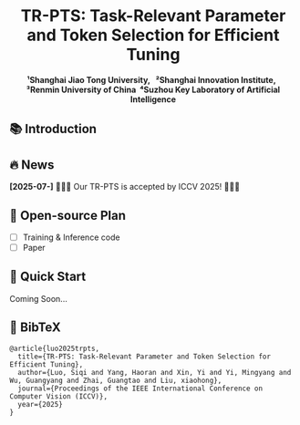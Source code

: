 <div align="center">
<h1> TR-PTS: Task-Relevant Parameter and Token Selection for Efficient Tuning </h1>

<b>¹Shanghai Jiao Tong University, &nbsp;  ²Shanghai Innovation Institute, &nbsp; ³Renmin University of China&nbsp; ⁴Suzhou Key Laboratory of Artificial Intelligence</b>

</div>

## 📚 Introduction 


## 🔥 News
**[2025-07-]** 🎉🎉🎉 Our TR-PTS is accepted by ICCV 2025! 🎉🎉🎉

## 📝 Open-source Plan
 - [ ] Training & Inference code
 - [ ] Paper

## 🚀 Quick Start
Coming Soon...

## 📖 BibTeX

```
@article{luo2025trpts,
  title={TR-PTS: Task-Relevant Parameter and Token Selection for Efficient Tuning},
  author={Luo, Siqi and Yang, Haoran and Xin, Yi and Yi, Mingyang and Wu, Guangyang and Zhai, Guangtao and Liu, xiaohong},
  journal={Proceedings of the IEEE International Conference on Computer Vision (ICCV)},
  year={2025}
}
```
